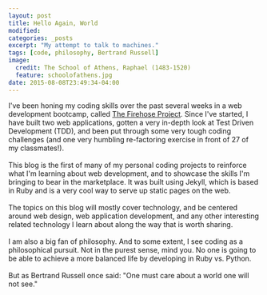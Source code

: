 ```yaml
---
layout: post
title: Hello Again, World
modified:
categories: _posts
excerpt: "My attempt to talk to machines."
tags: [code, philosophy, Bertrand Russell]
image:
  credit: The School of Athens, Raphael (1483-1520)
  feature: schoolofathens.jpg
date: 2015-08-08T23:49:34-04:00
---
```


I've been honing my coding skills over the past several weeks in a web development bootcamp, called <a href="http://www.thefirehoseproject.com">The Firehose Project</a>. Since I've started, I have built two web applications, gotten a very in-depth look at Test Driven Development (TDD), and been put through some very tough coding challenges (and one very humbling re-factoring exercise in front of 27 of my classmates!).
<br /><br />
This blog is the first of many of my personal coding projects to reinforce what I'm learning about web development, and to showcase the skills I'm bringing to bear in the marketplace. It was built using Jekyll, which is based in Ruby and is a very cool way to serve up static pages on the web.
<br /><br />
The topics on this blog will mostly cover technology, and be centered around web design, web application development, and any other interesting related technology I learn about along the way that is worth sharing.
<br /><br />
I am also a big fan of philosophy. And to some extent, I see coding as a philosophical pursuit. Not in the purest sense, mind you. No one is going to be able to achieve a more balanced life by developing in Ruby vs. Python.
<br /><br />
But as Bertrand Russell once said: "One must care about a world one will not see."
